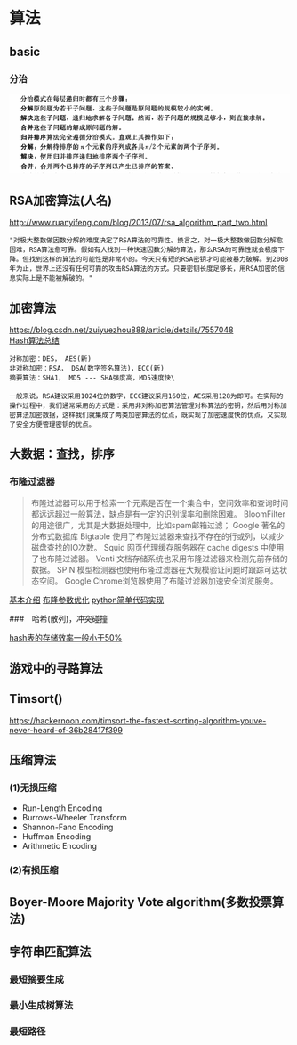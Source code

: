 # 算法

## basic

### 分治

![分治思想](/rsc/分治.png)

## RSA加密算法(人名)

<http://www.ruanyifeng.com/blog/2013/07/rsa_algorithm_part_two.html>

    "对极大整数做因数分解的难度决定了RSA算法的可靠性。换言之，对一极大整数做因数分解愈困难，RSA算法愈可靠。假如有人找到一种快速因数分解的算法，那么RSA的可靠性就会极度下降。但找到这样的算法的可能性是非常小的。今天只有短的RSA密钥才可能被暴力破解。到2008年为止，世界上还没有任何可靠的攻击RSA算法的方式。只要密钥长度足够长，用RSA加密的信息实际上是不能被解破的。"

## 加密算法

<https://blog.csdn.net/zuiyuezhou888/article/details/7557048>  
[Hash算法总结](https://www.jianshu.com/p/bf1d7eee28d0)

    对称加密：DES， AES(新)
    非对称加密：RSA， DSA(数字签名算法)，ECC(新)
    摘要算法：SHA1， MD5 --- SHA强度高，MD5速度快\

    一般来说，RSA建议采用1024位的数字，ECC建议采用160位，AES采用128为即可。在实际的操作过程中，我们通常采用的方式是：采用非对称加密算法管理对称算法的密钥，然后用对称加密算法加密数据，这样我们就集成了两类加密算法的优点，既实现了加密速度快的优点，又实现了安全方便管理密钥的优点。

## 大数据：查找，排序

### 布隆过滤器

> 布隆过滤器可以用于检索一个元素是否在一个集合中，空间效率和查询时间都远远超过一般算法，缺点是有一定的识别误率和删除困难。
> BloomFilter的用途很广，尤其是大数据处理中，比如spam邮箱过滤；
> Google 著名的分布式数据库 Bigtable 使用了布隆过滤器来查找不存在的行或列，以减少磁盘查找的IO次数。
> Squid 网页代理缓存服务器在 cache digests 中使用了也布隆过滤器。
> Venti 文档存储系统也采用布隆过滤器来检测先前存储的数据。
> SPIN 模型检测器也使用布隆过滤器在大规模验证问题时跟踪可达状态空间。
> Google Chrome浏览器使用了布隆过滤器加速安全浏览服务。

[基本介绍](http://www.sigma.me/2011/09/13/hash-and-bloom-filter.html)
[布隆参数优化](https://blog.csdn.net/tianyaleixiaowu/article/details/74721877)
[python简单代码实现](https://www.cnblogs.com/cpselvis/p/6265825.html)

###　哈希(散列)，冲突碰撞

[hash表的存储效率一般小于50%](https://blog.csdn.net/Max_R/article/details/36629267)

## 游戏中的寻路算法

## Timsort()

<https://hackernoon.com/timsort-the-fastest-sorting-algorithm-youve-never-heard-of-36b28417f399>

## 压缩算法

### (1)无损压缩

+ Run-Length Encoding
+ Burrows-Wheeler Transform
+ Shannon-Fano Encoding
+ Huffman Encoding
+ Arithmetic Encoding

### (2)有损压缩

## Boyer-Moore Majority Vote algorithm(多数投票算法)

## 字符串匹配算法

### 最短摘要生成

### 最小生成树算法

### 最短路径
